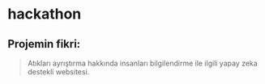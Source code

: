 # hackathon

## Projemin fikri:
> Atıkları ayrıştırma hakkında insanları bilgilendirme ile ilgili yapay zeka destekli websitesi.

